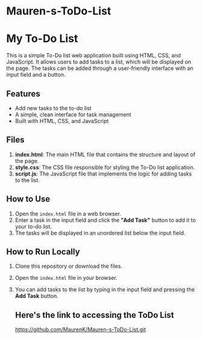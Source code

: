 # Mauren-s-ToDo-List
# My To-Do List

This is a simple To-Do list web application built using HTML, CSS, and JavaScript. It allows users to add tasks to a list, which will be displayed on the page. The tasks can be added through a user-friendly interface with an input field and a button.

## Features

- Add new tasks to the to-do list
- A simple, clean interface for task management
- Built with HTML, CSS, and JavaScript

## Files

1. **index.html**: The main HTML file that contains the structure and layout of the page.
2. **style.css**: The CSS file responsible for styling the To-Do list application.
3. **script.js**: The JavaScript file that implements the logic for adding tasks to the list.

## How to Use

1. Open the `index.html` file in a web browser.
2. Enter a task in the input field and click the **"Add Task"** button to add it to your to-do list.
3. The tasks will be displayed in an unordered list below the input field.

## How to Run Locally

1. Clone this repository or download the files.
2. Open the `index.html` file in your browser.
3. You can add tasks to the list by typing in the input field and pressing the **Add Task** button.

   ## Here's the link to accessing the ToDo List
   https://github.com/MaurenK/Mauren-s-ToDo-List.git 
